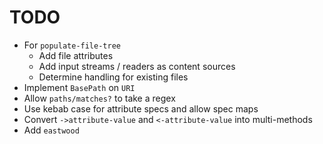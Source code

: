 TODO
====

* For `populate-file-tree`
  * Add file attributes
  * Add input streams / readers as content sources
  * Determine handling for existing files
* Implement `BasePath` on `URI`
* Allow `paths/matches?` to take a regex
* Use kebab case for attribute specs and allow spec maps
* Convert `->attribute-value` and `<-attribute-value` into multi-methods 
* Add `eastwood`